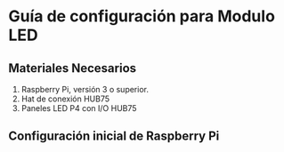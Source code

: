 # Guía de configuración para Modulo LED 

## Materiales Necesarios

1. Raspberry Pi, versión 3 o superior.
2. Hat de conexión HUB75
3. Paneles LED P4 con I/O HUB75

## Configuración inicial de Raspberry Pi 


